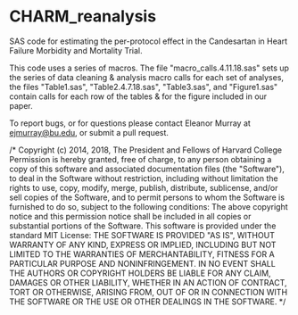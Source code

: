# CHARM_reanalysis
SAS code for estimating the per-protocol effect in the Candesartan in Heart Failure Morbidity and Mortality Trial.

This code uses a series of macros. The file "macro_calls.4.11.18.sas" sets up the series of data cleaning & analysis macro calls for each set of analyses, the files "Table1.sas", "Table2.4.7.18.sas", "Table3.sas", and "Figure1.sas" contain calls for each row of the tables & for the figure included in our paper.

To report bugs, or for questions please contact Eleanor Murray at ejmurray@bu.edu, or submit a pull request.

/*
Copyright (c) 2014, 2018, The President and Fellows of Harvard College
Permission is hereby granted, free of charge, to any person obtaining a copy of this software and associated 
documentation files (the "Software"), to deal in the Software without restriction, including without limitation 
the rights to use, copy, modify, merge, publish, distribute, sublicense, and/or sell copies of the Software, 
and to permit persons to whom the Software is furnished to do so, subject to the following conditions:
The above copyright notice and this permission notice shall be included in all copies or substantial 
portions of the Software.
This software is provided under the standard MIT License:
THE SOFTWARE IS PROVIDED "AS IS", WITHOUT WARRANTY OF ANY KIND, EXPRESS OR IMPLIED, INCLUDING BUT NOT LIMITED 
TO THE WARRANTIES OF MERCHANTABILITY, FITNESS FOR A PARTICULAR PURPOSE AND NONINFRINGEMENT. IN NO EVENT SHALL 
THE AUTHORS OR COPYRIGHT HOLDERS BE LIABLE FOR ANY CLAIM, DAMAGES OR OTHER LIABILITY, WHETHER IN AN ACTION OF 
CONTRACT, TORT OR OTHERWISE, ARISING FROM, OUT OF OR IN CONNECTION WITH THE SOFTWARE OR THE USE OR OTHER 
DEALINGS IN THE SOFTWARE.
*/
